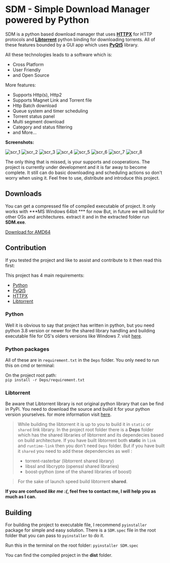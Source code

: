 # SDM - Simple Download Manager powered by Python

SDM is a python based download manager that uses **[HTTPX](https://www.python-httpx.org)** for HTTP protocols and **[Libtorrent](https://www.libtorrent.org)** python binding for downloading torrents. All of these features bounded by a GUI app which uses **[PyQt5](https://doc.qt.io/qtforpython-5/)** library.

All these technologies leads to a software which is:
- Cross Platform
- User Friendly
- and Open Source
	

More features:
- Supports Http(s), Http2
- Supports Magnet Link and Torrent file
- Http Batch download
- Queue system and timer scheduling
- Torrent status panel
- Multi segment download
- Category and status filtering
- and More...

	
**Screenshots:**
<!-- most upload images here -->
![scr_1](https://user-images.githubusercontent.com/59185676/187040627-8e0e060b-526d-4c4c-86bb-d2a356112dd1.JPG)
![scr_2](https://user-images.githubusercontent.com/59185676/187040673-306f2b9f-c7ce-44cc-b41e-addd423aa240.JPG)
![scr_3](https://user-images.githubusercontent.com/59185676/187040716-e4f2b6a9-1119-4be8-8fbe-a700e7600c43.JPG)
![scr_4](https://user-images.githubusercontent.com/59185676/187040740-3612054d-08f7-4005-8359-d15c9e86310e.JPG)
![scr_5](https://user-images.githubusercontent.com/59185676/187040760-f7705743-496e-400c-944a-000704f5a7eb.JPG)
![scr_6](https://user-images.githubusercontent.com/59185676/187040851-b5dc1abe-56f3-4467-8e73-00d72c87bbe2.JPG)
![scr_7](https://user-images.githubusercontent.com/59185676/187040837-e20f3006-dcbc-42dd-a6af-11d3118715ff.JPG)
![scr_8](https://user-images.githubusercontent.com/59185676/187040880-b1239fca-d5f0-48ab-a939-56a78d78fdd1.JPG)




The only thing that is missed, is your supports and cooperations. The project is currently under development and it is far away to become complete. It still can do basic downloading and scheduling actions so don't worry when using it. Feel free to use, distribute and introduce this project.


## Downloads

You can get a compressed file of compiled executable of project. It only works with ***MS Windows 64bit *** for now But, in future we will build for other OSs and architectures.
extract it and in the extracted folder run **SDM.exe**. 

[Download for AMD64](https://drive.google.com/file/d/1hTolJxtfr2J89tiJ51Rdf5-SU8ljc0lm/view?usp=drivesdk)



## Contribution

If you tested the project and like to assist and contribute to it then read this first:

This project has 4 main requirements:
- [Python](https://github.com/SAH256/SDM/edit/main/README.md#python)
- [PyQt5](https://github.com/SAH256/SDM/edit/main/README.md#python-packages)
- [HTTPX](https://github.com/SAH256/SDM/edit/main/README.md#python-packages)
- [Libtorrent](https://github.com/SAH256/SDM/edit/main/README.md#libtorrent)

### Python
Well it is obvious to say that project has written in python, but you need python 3.8 version or newer for the shared library handling and building executable file for OS's olders versions like Windows 7. visit [here](https://www.python.org/downloads/release/python-385/).

### Python packages
All of these are in `requirement.txt` in the `Deps` folder. You only need to run this on cmd or terminal:

On the project root path: <br>
`pip install -r Deps/requirement.txt`



### Libtorrent
Be aware that Libtorrent library is not original python library that can be find in PyPi. You need to download the source and build it for your python version yourselves. for more information visit [here](https://libtorrent.org/building.html).


> While building the libtorrent it is up to you to build it in `static` or `shared` link library. In the project root folder there is a **Deps** folder which has the shared libraries of libtorrent and its dependecies based on build architecture. If you have built libtorrent both **static** in `link` and `runtime-link` then you don't need `Deps` folder. But if you have built it `shared` you need to add these dependencies as well :
> - torrent-rasterbar (libtorrent shared library)
> - libssl and libcrypto (openssl shared libraries)
> - boost-python (one of the shared libraries of boost)

> For the sake of launch speed build libtorrent **shared**.


**If you are confused _like me :(_, feel free to contact me, I will help you as much as I can.**

## Building

For building the project to executable file, I recommend `pyinstaller` package for simple and easy solution. 
There is a `SDM.spec` file in the root folder that you can pass to `pyinstaller` to do it.

Run this in the terminal on the root folder:
`pyinstaller SDM.spec`

You can find the compiled project in the **dist** folder.






